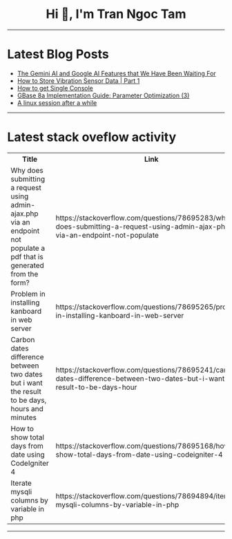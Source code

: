 <h1 align="center">Hi 👋, I'm Tran Ngoc Tam</h1>

---

# Latest Blog Posts 
<!-- BLOG-POST-LIST:START -->
- [The Gemini AI and Google AI Features that We Have Been Waiting For](https://dev.to/hyscaler/the-gemini-ai-and-google-ai-features-that-we-have-been-waiting-for-l1b)
- [How to Store Vibration Sensor Data | Part 1](https://dev.to/reductstore/how-to-store-vibration-sensor-data-part-1-2p66)
- [How to get Single Console](https://dev.to/raja_musawir/how-to-get-single-console-1of0)
- [GBase 8a Implementation Guide: Parameter Optimization &lpar;3&rpar;](https://dev.to/congcong/gbase-8a-implementation-guide-parameter-optimization-3-2be3)
- [A linux session after a while](https://dev.to/anakin/a-linux-session-after-a-while-2m50)
<!-- BLOG-POST-LIST:END -->

---

# Latest stack oveflow activity
<table>
  <tr><th>Title</th><th>Link</th></tr>
  <!-- STACKOVERFLOW:START --><tr><td>Why does submitting a request using admin-ajax.php via an endpoint not populate a pdf that is generated from the form?</td><td>https://stackoverflow.com/questions/78695283/why-does-submitting-a-request-using-admin-ajax-php-via-an-endpoint-not-populate</td></tr><tr><td>Problem in installing kanboard in web server</td><td>https://stackoverflow.com/questions/78695265/problem-in-installing-kanboard-in-web-server</td></tr><tr><td>Carbon dates difference between two dates but i want the result to be days, hours and minutes</td><td>https://stackoverflow.com/questions/78695241/carbon-dates-difference-between-two-dates-but-i-want-the-result-to-be-days-hour</td></tr><tr><td>How to show total days from date using CodeIgniter 4</td><td>https://stackoverflow.com/questions/78695168/how-to-show-total-days-from-date-using-codeigniter-4</td></tr><tr><td>Iterate mysqli columns by variable in php</td><td>https://stackoverflow.com/questions/78694894/iterate-mysqli-columns-by-variable-in-php</td></tr><!-- STACKOVERFLOW:END -->
</table>

---



